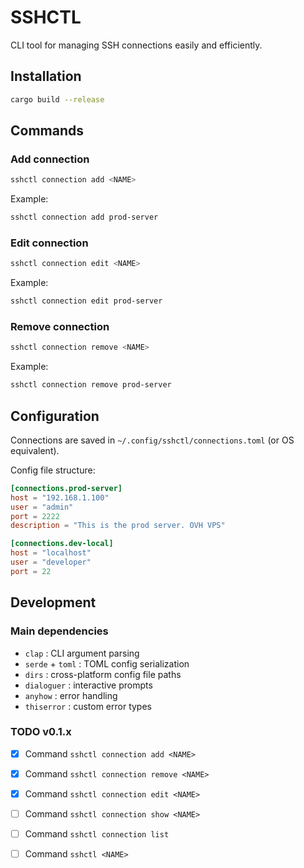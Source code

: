 # SSHCTL

CLI tool for managing SSH connections easily and efficiently.

## Installation

```bash
cargo build --release
```

## Commands

### Add connection

```bash
sshctl connection add <NAME> 
```

Example:
```bash
sshctl connection add prod-server 
```
### Edit connection
```bash
sshctl connection edit <NAME>
```

Example:
```bash
sshctl connection edit prod-server
```

### Remove connection 
```bash
sshctl connection remove <NAME>
```

Example:
```bash
sshctl connection remove prod-server
```

## Configuration

Connections are saved in `~/.config/sshctl/connections.toml` (or OS equivalent).

Config file structure:
```toml
[connections.prod-server]
host = "192.168.1.100"
user = "admin"
port = 2222
description = "This is the prod server. OVH VPS"

[connections.dev-local]
host = "localhost"
user = "developer"
port = 22
```

## Development

### Main dependencies

- `clap` : CLI argument parsing
- `serde` + `toml` : TOML config serialization
- `dirs` : cross-platform config file paths
- `dialoguer` : interactive prompts
- `anyhow` : error handling
- `thiserror` : custom error types

### TODO v0.1.x

- [x] Command `sshctl connection add <NAME>`
- [x] Command `sshctl connection remove <NAME>`
- [x] Command `sshctl connection edit <NAME>`
- [ ] Command `sshctl connection show <NAME>`
- [ ] Command `sshctl connection list`
- [ ] Command `sshctl <NAME>`

